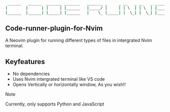 ```bash
 ______   ______  _______ _______   _______ _     _ __   _ __   _ _______ _______
|        |      | |     | |______   |_____/ |     | | \  | | \  | |______ |_____/
|______  |______| |_____| |______   |    \_ |_____| |  \_| |  \_| |______ |    \_

```

## Code-runner-plugin-for-Nvim
A Neovim plugin for running different types of files in intergrated Nvim terminal.

## Keyfeatures
- No dependencies
- Uses Nvim intergrated terminal like VS code
- Opens Vertically or horizontally window, As you wish!!

> [!NOTE]
> Currently, only supports Python and JavaScript 
